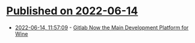 # [Published on 2022-06-14](index.md)

* [2022-06-14, 11:57:09](https://news.ycombinator.com/item?id=31737807) - [Gitlab Now the Main Development Platform for Wine](https://www.phoronix.com/scan.php?page=news_item&px=Wine-GitLab-Main-Workflow)

